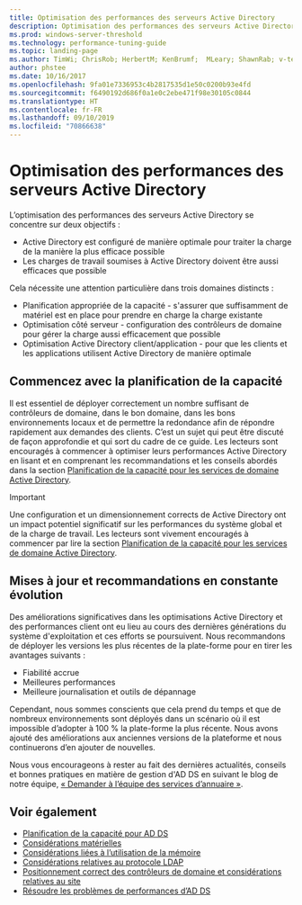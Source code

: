 ```yaml
---
title: Optimisation des performances des serveurs Active Directory
description: Optimisation des performances des serveurs Active Directory
ms.prod: windows-server-threshold
ms.technology: performance-tuning-guide
ms.topic: landing-page
ms.author: TimWi; ChrisRob; HerbertM; KenBrumf;  MLeary; ShawnRab; v-tea
author: phstee
ms.date: 10/16/2017
ms.openlocfilehash: 9fa01e7336953c4b2817535d1e50c0200b93e4fd
ms.sourcegitcommit: f6490192d686f0a1e0c2ebe471f98e30105c0844
ms.translationtype: HT
ms.contentlocale: fr-FR
ms.lasthandoff: 09/10/2019
ms.locfileid: "70866638"
---
```

# <a name="performance-tuning-active-directory-servers"></a>Optimisation des performances des serveurs Active Directory

L’optimisation des performances des serveurs Active Directory se concentre sur deux objectifs :
- Active Directory est configuré de manière optimale pour traiter la charge de la manière la plus efficace possible
- Les charges de travail soumises à Active Directory doivent être aussi efficaces que possible

Cela nécessite une attention particulière dans trois domaines distincts :
- Planification appropriée de la capacité - s'assurer que suffisamment de matériel est en place pour prendre en charge la charge existante
- Optimisation côté serveur - configuration des contrôleurs de domaine pour gérer la charge aussi efficacement que possible
- Optimisation Active Directory client/application - pour que les clients et les applications utilisent Active Directory de manière optimale

## <a name="start-with-capacity-planning"></a>Commencez avec la planification de la capacité

Il est essentiel de déployer correctement un nombre suffisant de contrôleurs de domaine, dans le bon domaine, dans les bons environnements locaux et de permettre la redondance afin de répondre rapidement aux demandes des clients. C’est un sujet qui peut être discuté de façon approfondie et qui sort du cadre de ce guide. Les lecteurs sont encouragés à commencer à optimiser leurs performances Active Directory en lisant et en comprenant les recommandations et les conseils abordés dans la section [Planification de la capacité pour les services de domaine Active Directory](capacity-planning-for-active-directory-domain-services.md).

>[!Important]
> Une configuration et un dimensionnement corrects de Active Directory ont un impact potentiel significatif sur les performances du système global et de la charge de travail. Les lecteurs sont vivement encouragés à commencer par lire la section [Planification de la capacité pour les services de domaine Active Directory](capacity-planning-for-active-directory-domain-services.md).

## <a name="updates-and-evolving-recommendations"></a>Mises à jour et recommandations en constante évolution

Des améliorations significatives dans les optimisations Active Directory et des performances client ont eu lieu au cours des dernières générations du système d'exploitation et ces efforts se poursuivent. Nous recommandons de déployer les versions les plus récentes de la plate-forme pour en tirer les avantages suivants :

- Fiabilité accrue
- Meilleures performances
- Meilleure journalisation et outils de dépannage

Cependant, nous sommes conscients que cela prend du temps et que de nombreux environnements sont déployés dans un scénario où il est impossible d’adopter à 100 % la plate-forme la plus récente. Nous avons ajouté des améliorations aux anciennes versions de la plateforme et nous continuerons d’en ajouter de nouvelles.

Nous vous encourageons à rester au fait des dernières actualités, conseils et bonnes pratiques en matière de gestion d'AD DS en suivant le blog de notre équipe, [« Demander à l’équipe des services d’annuaire »](https://techcommunity.microsoft.com/t5/Ask-the-Directory-Services-Team/bg-p/AskDS).

## <a name="see-also"></a>Voir également

- [Planification de la capacité pour AD DS](capacity-planning-for-active-directory-domain-services.md)
- [Considérations matérielles](hardware-considerations.md)
- [Considérations liées à l’utilisation de la mémoire](memory-usage-considerations.md)
- [Considérations relatives au protocole LDAP](ldap-considerations.md)
- [Positionnement correct des contrôleurs de domaine et considérations relatives au site](site-definition-considerations.md)
- [Résoudre les problèmes de performances d’AD DS](troubleshoot.md)  
  
